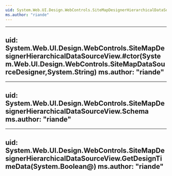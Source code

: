 ```yaml
---
uid: System.Web.UI.Design.WebControls.SiteMapDesignerHierarchicalDataSourceView
ms.author: "riande"
---
```


---
uid: System.Web.UI.Design.WebControls.SiteMapDesignerHierarchicalDataSourceView.#ctor(System.Web.UI.Design.WebControls.SiteMapDataSourceDesigner,System.String)
ms.author: "riande"
---

---
uid: System.Web.UI.Design.WebControls.SiteMapDesignerHierarchicalDataSourceView.Schema
ms.author: "riande"
---

---
uid: System.Web.UI.Design.WebControls.SiteMapDesignerHierarchicalDataSourceView.GetDesignTimeData(System.Boolean@)
ms.author: "riande"
---
